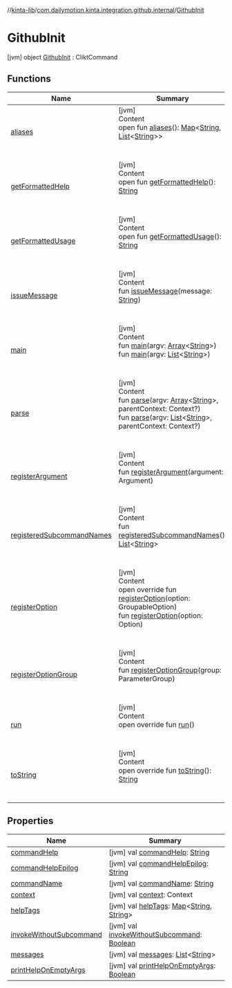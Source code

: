 //[kinta-lib](../../../index.md)/[com.dailymotion.kinta.integration.github.internal](../index.md)/[GithubInit](index.md)



# GithubInit  
 [jvm] object [GithubInit](index.md) : CliktCommand   


## Functions  
  
|  Name |  Summary | 
|---|---|
| <a name="com.github.ajalt.clikt.core/CliktCommand/aliases/#/PointingToDeclaration/"></a>[aliases](../../com.dailymotion.kinta.integration.gitlab.internal/-gitlab-init/index.md#862779757%2FFunctions%2F-1554222510)| <a name="com.github.ajalt.clikt.core/CliktCommand/aliases/#/PointingToDeclaration/"></a>[jvm]  <br>Content  <br>open fun [aliases](../../com.dailymotion.kinta.integration.gitlab.internal/-gitlab-init/index.md#862779757%2FFunctions%2F-1554222510)(): [Map](https://kotlinlang.org/api/latest/jvm/stdlib/kotlin.collections/-map/index.html)<[String](https://kotlinlang.org/api/latest/jvm/stdlib/kotlin/-string/index.html), [List](https://kotlinlang.org/api/latest/jvm/stdlib/kotlin.collections/-list/index.html)<[String](https://kotlinlang.org/api/latest/jvm/stdlib/kotlin/-string/index.html)>>  <br><br><br>|
| <a name="com.github.ajalt.clikt.core/CliktCommand/getFormattedHelp/#/PointingToDeclaration/"></a>[getFormattedHelp](../../com.dailymotion.kinta.integration.gitlab.internal/-gitlab-init/index.md#1541301256%2FFunctions%2F-1554222510)| <a name="com.github.ajalt.clikt.core/CliktCommand/getFormattedHelp/#/PointingToDeclaration/"></a>[jvm]  <br>Content  <br>open fun [getFormattedHelp](../../com.dailymotion.kinta.integration.gitlab.internal/-gitlab-init/index.md#1541301256%2FFunctions%2F-1554222510)(): [String](https://kotlinlang.org/api/latest/jvm/stdlib/kotlin/-string/index.html)  <br><br><br>|
| <a name="com.github.ajalt.clikt.core/CliktCommand/getFormattedUsage/#/PointingToDeclaration/"></a>[getFormattedUsage](../../com.dailymotion.kinta.integration.gitlab.internal/-gitlab-init/index.md#1370818128%2FFunctions%2F-1554222510)| <a name="com.github.ajalt.clikt.core/CliktCommand/getFormattedUsage/#/PointingToDeclaration/"></a>[jvm]  <br>Content  <br>open fun [getFormattedUsage](../../com.dailymotion.kinta.integration.gitlab.internal/-gitlab-init/index.md#1370818128%2FFunctions%2F-1554222510)(): [String](https://kotlinlang.org/api/latest/jvm/stdlib/kotlin/-string/index.html)  <br><br><br>|
| <a name="com.github.ajalt.clikt.core/CliktCommand/issueMessage/#kotlin.String/PointingToDeclaration/"></a>[issueMessage](../../com.dailymotion.kinta.integration.gitlab.internal/-gitlab-init/index.md#799394371%2FFunctions%2F-1554222510)| <a name="com.github.ajalt.clikt.core/CliktCommand/issueMessage/#kotlin.String/PointingToDeclaration/"></a>[jvm]  <br>Content  <br>fun [issueMessage](../../com.dailymotion.kinta.integration.gitlab.internal/-gitlab-init/index.md#799394371%2FFunctions%2F-1554222510)(message: [String](https://kotlinlang.org/api/latest/jvm/stdlib/kotlin/-string/index.html))  <br><br><br>|
| <a name="com.github.ajalt.clikt.core/CliktCommand/main/#kotlin.Array[kotlin.String]/PointingToDeclaration/"></a>[main](../../com.dailymotion.kinta.integration.gitlab.internal/-gitlab-init/index.md#1949771358%2FFunctions%2F-1554222510)| <a name="com.github.ajalt.clikt.core/CliktCommand/main/#kotlin.Array[kotlin.String]/PointingToDeclaration/"></a>[jvm]  <br>Content  <br>fun [main](../../com.dailymotion.kinta.integration.gitlab.internal/-gitlab-init/index.md#1949771358%2FFunctions%2F-1554222510)(argv: [Array](https://kotlinlang.org/api/latest/jvm/stdlib/kotlin/-array/index.html)<[String](https://kotlinlang.org/api/latest/jvm/stdlib/kotlin/-string/index.html)>)  <br>fun [main](../../com.dailymotion.kinta.integration.gitlab.internal/-gitlab-init/index.md#1992298304%2FFunctions%2F-1554222510)(argv: [List](https://kotlinlang.org/api/latest/jvm/stdlib/kotlin.collections/-list/index.html)<[String](https://kotlinlang.org/api/latest/jvm/stdlib/kotlin/-string/index.html)>)  <br><br><br>|
| <a name="com.github.ajalt.clikt.core/CliktCommand/parse/#kotlin.Array[kotlin.String]#com.github.ajalt.clikt.core.Context?/PointingToDeclaration/"></a>[parse](../../com.dailymotion.kinta.integration.gitlab.internal/-gitlab-init/index.md#-94074571%2FFunctions%2F-1554222510)| <a name="com.github.ajalt.clikt.core/CliktCommand/parse/#kotlin.Array[kotlin.String]#com.github.ajalt.clikt.core.Context?/PointingToDeclaration/"></a>[jvm]  <br>Content  <br>fun [parse](../../com.dailymotion.kinta.integration.gitlab.internal/-gitlab-init/index.md#-94074571%2FFunctions%2F-1554222510)(argv: [Array](https://kotlinlang.org/api/latest/jvm/stdlib/kotlin/-array/index.html)<[String](https://kotlinlang.org/api/latest/jvm/stdlib/kotlin/-string/index.html)>, parentContext: Context?)  <br>fun [parse](../../com.dailymotion.kinta.integration.gitlab.internal/-gitlab-init/index.md#1024544399%2FFunctions%2F-1554222510)(argv: [List](https://kotlinlang.org/api/latest/jvm/stdlib/kotlin.collections/-list/index.html)<[String](https://kotlinlang.org/api/latest/jvm/stdlib/kotlin/-string/index.html)>, parentContext: Context?)  <br><br><br>|
| <a name="com.github.ajalt.clikt.core/CliktCommand/registerArgument/#com.github.ajalt.clikt.parameters.arguments.Argument/PointingToDeclaration/"></a>[registerArgument](../../com.dailymotion.kinta.integration.gitlab.internal/-gitlab-init/index.md#-1711968953%2FFunctions%2F-1554222510)| <a name="com.github.ajalt.clikt.core/CliktCommand/registerArgument/#com.github.ajalt.clikt.parameters.arguments.Argument/PointingToDeclaration/"></a>[jvm]  <br>Content  <br>fun [registerArgument](../../com.dailymotion.kinta.integration.gitlab.internal/-gitlab-init/index.md#-1711968953%2FFunctions%2F-1554222510)(argument: Argument)  <br><br><br>|
| <a name="com.github.ajalt.clikt.core/CliktCommand/registeredSubcommandNames/#/PointingToDeclaration/"></a>[registeredSubcommandNames](../../com.dailymotion.kinta.integration.gitlab.internal/-gitlab-init/index.md#-747785872%2FFunctions%2F-1554222510)| <a name="com.github.ajalt.clikt.core/CliktCommand/registeredSubcommandNames/#/PointingToDeclaration/"></a>[jvm]  <br>Content  <br>fun [registeredSubcommandNames](../../com.dailymotion.kinta.integration.gitlab.internal/-gitlab-init/index.md#-747785872%2FFunctions%2F-1554222510)(): [List](https://kotlinlang.org/api/latest/jvm/stdlib/kotlin.collections/-list/index.html)<[String](https://kotlinlang.org/api/latest/jvm/stdlib/kotlin/-string/index.html)>  <br><br><br>|
| <a name="com.github.ajalt.clikt.core/CliktCommand/registerOption/#com.github.ajalt.clikt.core.GroupableOption/PointingToDeclaration/"></a>[registerOption](../../com.dailymotion.kinta.integration.gitlab.internal/-gitlab-init/index.md#857541691%2FFunctions%2F-1554222510)| <a name="com.github.ajalt.clikt.core/CliktCommand/registerOption/#com.github.ajalt.clikt.core.GroupableOption/PointingToDeclaration/"></a>[jvm]  <br>Content  <br>open override fun [registerOption](../../com.dailymotion.kinta.integration.gitlab.internal/-gitlab-init/index.md#857541691%2FFunctions%2F-1554222510)(option: GroupableOption)  <br>fun [registerOption](../../com.dailymotion.kinta.integration.gitlab.internal/-gitlab-init/index.md#300439647%2FFunctions%2F-1554222510)(option: Option)  <br><br><br>|
| <a name="com.github.ajalt.clikt.core/CliktCommand/registerOptionGroup/#com.github.ajalt.clikt.parameters.groups.ParameterGroup/PointingToDeclaration/"></a>[registerOptionGroup](../../com.dailymotion.kinta.integration.gitlab.internal/-gitlab-init/index.md#-794083231%2FFunctions%2F-1554222510)| <a name="com.github.ajalt.clikt.core/CliktCommand/registerOptionGroup/#com.github.ajalt.clikt.parameters.groups.ParameterGroup/PointingToDeclaration/"></a>[jvm]  <br>Content  <br>fun [registerOptionGroup](../../com.dailymotion.kinta.integration.gitlab.internal/-gitlab-init/index.md#-794083231%2FFunctions%2F-1554222510)(group: ParameterGroup)  <br><br><br>|
| <a name="com.dailymotion.kinta.integration.github.internal/GithubInit/run/#/PointingToDeclaration/"></a>[run](run.md)| <a name="com.dailymotion.kinta.integration.github.internal/GithubInit/run/#/PointingToDeclaration/"></a>[jvm]  <br>Content  <br>open override fun [run](run.md)()  <br><br><br>|
| <a name="com.github.ajalt.clikt.core/CliktCommand/toString/#/PointingToDeclaration/"></a>[toString](../../com.dailymotion.kinta.integration.gitlab.internal/-gitlab-init/index.md#757044643%2FFunctions%2F-1554222510)| <a name="com.github.ajalt.clikt.core/CliktCommand/toString/#/PointingToDeclaration/"></a>[jvm]  <br>Content  <br>open override fun [toString](../../com.dailymotion.kinta.integration.gitlab.internal/-gitlab-init/index.md#757044643%2FFunctions%2F-1554222510)(): [String](https://kotlinlang.org/api/latest/jvm/stdlib/kotlin/-string/index.html)  <br><br><br>|


## Properties  
  
|  Name |  Summary | 
|---|---|
| <a name="com.dailymotion.kinta.integration.github.internal/GithubInit/commandHelp/#/PointingToDeclaration/"></a>[commandHelp](index.md#2126191919%2FProperties%2F-1554222510)| <a name="com.dailymotion.kinta.integration.github.internal/GithubInit/commandHelp/#/PointingToDeclaration/"></a> [jvm] val [commandHelp](index.md#2126191919%2FProperties%2F-1554222510): [String](https://kotlinlang.org/api/latest/jvm/stdlib/kotlin/-string/index.html)   <br>|
| <a name="com.dailymotion.kinta.integration.github.internal/GithubInit/commandHelpEpilog/#/PointingToDeclaration/"></a>[commandHelpEpilog](index.md#2044090601%2FProperties%2F-1554222510)| <a name="com.dailymotion.kinta.integration.github.internal/GithubInit/commandHelpEpilog/#/PointingToDeclaration/"></a> [jvm] val [commandHelpEpilog](index.md#2044090601%2FProperties%2F-1554222510): [String](https://kotlinlang.org/api/latest/jvm/stdlib/kotlin/-string/index.html)   <br>|
| <a name="com.dailymotion.kinta.integration.github.internal/GithubInit/commandName/#/PointingToDeclaration/"></a>[commandName](index.md#-665790171%2FProperties%2F-1554222510)| <a name="com.dailymotion.kinta.integration.github.internal/GithubInit/commandName/#/PointingToDeclaration/"></a> [jvm] val [commandName](index.md#-665790171%2FProperties%2F-1554222510): [String](https://kotlinlang.org/api/latest/jvm/stdlib/kotlin/-string/index.html)   <br>|
| <a name="com.dailymotion.kinta.integration.github.internal/GithubInit/context/#/PointingToDeclaration/"></a>[context](index.md#1099183372%2FProperties%2F-1554222510)| <a name="com.dailymotion.kinta.integration.github.internal/GithubInit/context/#/PointingToDeclaration/"></a> [jvm] val [context](index.md#1099183372%2FProperties%2F-1554222510): Context   <br>|
| <a name="com.dailymotion.kinta.integration.github.internal/GithubInit/helpTags/#/PointingToDeclaration/"></a>[helpTags](index.md#-117845595%2FProperties%2F-1554222510)| <a name="com.dailymotion.kinta.integration.github.internal/GithubInit/helpTags/#/PointingToDeclaration/"></a> [jvm] val [helpTags](index.md#-117845595%2FProperties%2F-1554222510): [Map](https://kotlinlang.org/api/latest/jvm/stdlib/kotlin.collections/-map/index.html)<[String](https://kotlinlang.org/api/latest/jvm/stdlib/kotlin/-string/index.html), [String](https://kotlinlang.org/api/latest/jvm/stdlib/kotlin/-string/index.html)>   <br>|
| <a name="com.dailymotion.kinta.integration.github.internal/GithubInit/invokeWithoutSubcommand/#/PointingToDeclaration/"></a>[invokeWithoutSubcommand](index.md#1007006176%2FProperties%2F-1554222510)| <a name="com.dailymotion.kinta.integration.github.internal/GithubInit/invokeWithoutSubcommand/#/PointingToDeclaration/"></a> [jvm] val [invokeWithoutSubcommand](index.md#1007006176%2FProperties%2F-1554222510): [Boolean](https://kotlinlang.org/api/latest/jvm/stdlib/kotlin/-boolean/index.html)   <br>|
| <a name="com.dailymotion.kinta.integration.github.internal/GithubInit/messages/#/PointingToDeclaration/"></a>[messages](index.md#1306959763%2FProperties%2F-1554222510)| <a name="com.dailymotion.kinta.integration.github.internal/GithubInit/messages/#/PointingToDeclaration/"></a> [jvm] val [messages](index.md#1306959763%2FProperties%2F-1554222510): [List](https://kotlinlang.org/api/latest/jvm/stdlib/kotlin.collections/-list/index.html)<[String](https://kotlinlang.org/api/latest/jvm/stdlib/kotlin/-string/index.html)>   <br>|
| <a name="com.dailymotion.kinta.integration.github.internal/GithubInit/printHelpOnEmptyArgs/#/PointingToDeclaration/"></a>[printHelpOnEmptyArgs](index.md#259390146%2FProperties%2F-1554222510)| <a name="com.dailymotion.kinta.integration.github.internal/GithubInit/printHelpOnEmptyArgs/#/PointingToDeclaration/"></a> [jvm] val [printHelpOnEmptyArgs](index.md#259390146%2FProperties%2F-1554222510): [Boolean](https://kotlinlang.org/api/latest/jvm/stdlib/kotlin/-boolean/index.html)   <br>|

